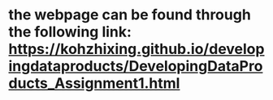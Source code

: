 # the webpage can be found through the following link: https://kohzhixing.github.io/developingdataproducts/DevelopingDataProducts_Assignment1.html
